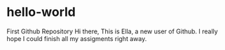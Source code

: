 # hello-world
First Github Repository
Hi there,
This is Ella, a new user of Github.
I really hope I could finish all my assigments right away.
